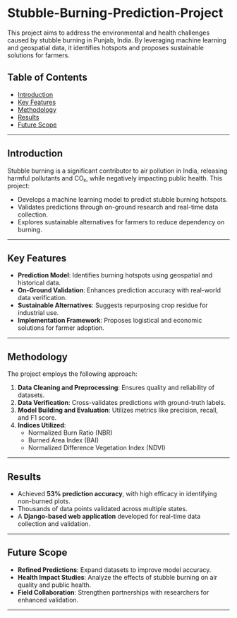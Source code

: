 # Stubble-Burning-Prediction-Project

This project aims to address the environmental and health challenges caused by stubble burning in Punjab, India. By leveraging machine learning and geospatial data, it identifies hotspots and proposes sustainable solutions for farmers.

## Table of Contents

- [Introduction](#introduction)
- [Key Features](#key-features)
- [Methodology](#methodology)
- [Results](#results)
- [Future Scope](#future-scope)

---

## Introduction

Stubble burning is a significant contributor to air pollution in India, releasing harmful pollutants and CO₂, while negatively impacting public health. This project:

- Develops a machine learning model to predict stubble burning hotspots.
- Validates predictions through on-ground research and real-time data collection.
- Explores sustainable alternatives for farmers to reduce dependency on burning.

---

## Key Features

- **Prediction Model**: Identifies burning hotspots using geospatial and historical data.
- **On-Ground Validation**: Enhances prediction accuracy with real-world data verification.
- **Sustainable Alternatives**: Suggests repurposing crop residue for industrial use.
- **Implementation Framework**: Proposes logistical and economic solutions for farmer adoption.

---

## Methodology

The project employs the following approach:

1. **Data Cleaning and Preprocessing**: Ensures quality and reliability of datasets.
2. **Data Verification**: Cross-validates predictions with ground-truth labels.
3. **Model Building and Evaluation**: Utilizes metrics like precision, recall, and F1 score.
4. **Indices Utilized**:
   - Normalized Burn Ratio (NBR)
   - Burned Area Index (BAI)
   - Normalized Difference Vegetation Index (NDVI)

---

## Results

- Achieved **53% prediction accuracy**, with high efficacy in identifying non-burned plots.
- Thousands of data points validated across multiple states.
- A **Django-based web application** developed for real-time data collection and validation.

---

## Future Scope

- **Refined Predictions**: Expand datasets to improve model accuracy.
- **Health Impact Studies**: Analyze the effects of stubble burning on air quality and public health.
- **Field Collaboration**: Strengthen partnerships with researchers for enhanced validation.

---


